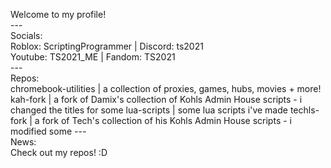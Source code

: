 Welcome to my profile! <br>
--- <br>
Socials: <br>
Roblox: ScriptingProgrammer | Discord: ts2021 <br>
Youtube: TS2021_ME | Fandom: TS2021 <br>
--- <br>
Repos: <br>
chromebook-utilities | a collection of proxies, games, hubs, movies + more!
kah-fork | a fork of Damix's collection of Kohls Admin House scripts - i changed the titles for some
lua-scripts | some lua scripts i've made
techls-fork | a fork of Tech's collection of his Kohls Admin House scripts - i modified some
--- <br>
News: <br>
Check out my repos! :D <br>
